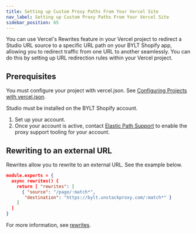 ```yaml
---
title: Setting up Custom Proxy Paths From Your Vercel Site
nav_label: Setting up Custom Proxy Paths From Your Vercel Site
sidebar_position: 65
---
```


You can use Vercel's Rewrites feature in your Vercel project to redirect a Studio URL source to a specific URL path on your BYLT Shopify app, allowing you to redirect traffic from one URL to another seamlessly. You can do this by setting up URL redirection rules within your Vercel project.

## Prerequisites

You must configure your project with vercel.json. See [Configuring Projects with vercel.json](https://vercel.com/docs/projects/project-configuration#project-configuration/rewrites).

Studio must be installed on the BYLT Shopify account. 

1. Set up your account. 
2. Once your account is active, contact [Elastic Path Support](https://support.elasticpath.com/hc/en-us) to enable the proxy support tooling for your account.

## Rewriting to an external URL

Rewrites allow you to rewrite to an external URL. See the example below.

```json
module.exports = {
  async rewrites() {
    return [ "rewrites": [
      { "source": "/page/:match*",
       "destination": "https://bylt.unstackproxy.com/:match*" }
    ]
  ]
}
```

For more information, see [rewrites](https://nextjs.org/docs/pages/api-reference/next-config-js/rewrites).

